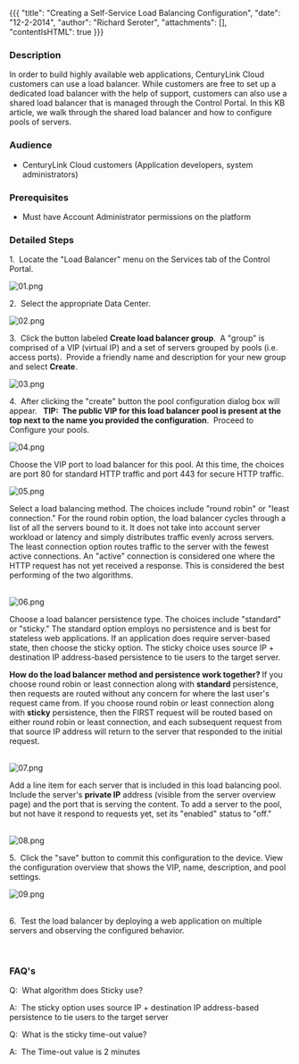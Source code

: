 {{{
  "title": "Creating a Self-Service Load Balancing Configuration",
  "date": "12-2-2014",
  "author": "Richard Seroter",
  "attachments": [],
  "contentIsHTML": true
}}}

<h3>Description</h3>
<p>In order to build highly available web applications, CenturyLink Cloud customers can use a load balancer. While customers are free to set up a dedicated load balancer with the help of support, customers can also use a shared load balancer that is managed
  through the Control Portal. In this KB article, we walk through the shared load balancer and how to configure pools of servers.</p>
<h3>Audience</h3>
<ul>
  <li>CenturyLink Cloud customers (Application developers, system administrators)</li>
</ul>
<h3>Prerequisites</h3>
<ul>
  <li>Must have Account Administrator permissions on the platform</li>
</ul>
<h3>Detailed Steps</h3>
<p>1. &nbsp;Locate the "Load Balancer" menu on the Services tab of the Control Portal.</p>
<p><img src="https://t3n.zendesk.com/attachments/token/jFTfM26U2xv0P4TCAIYVPh9S6/?name=01.png" alt="01.png" />
</p>
<p>2. &nbsp;Select the appropriate Data Center.</p>
<p><img src="https://t3n.zendesk.com/attachments/token/8LWLtzq0adgJ4GPLXphkQQ7AH/?name=02.png" alt="02.png" />
</p>
<p>3. &nbsp;Click the button labeled <strong>Create load balancer group</strong>. &nbsp;A "group" is comprised of a VIP (virtual IP) and a set of servers grouped by pools (i.e. access ports). &nbsp;Provide a friendly name and description for your new group
  and select <strong>Create</strong>.</p>
<p><img src="https://t3n.zendesk.com/attachments/token/i2D4Dx6rLxOAuQ0k80AjBqBua/?name=03.png" alt="03.png" />
</p>
<p>4. &nbsp;After clicking the "create" button the pool configuration dialog box will appear. &nbsp;<strong> TIP: &nbsp;The public VIP for this load balancer pool is present at the top next to the name you provided the configuration</strong>. &nbsp;Proceed
  to Configure your pools.</p>
<p><img src="https://t3n.zendesk.com/attachments/token/I2jQbSa1No0BU5sC6S2wRV7LM/?name=04.png" alt="04.png" />
</p>
<p>Choose the VIP port to load balancer for this pool. At this time, the choices are port 80 for standard HTTP traffic and port 443 for secure HTTP traffic.</p>
<p><img src="https://t3n.zendesk.com/attachments/token/a8WGnyoj9xK9JwRd3juHl2IIp/?name=05.png" alt="05.png" />
</p>
<p>Select a load balancing method. The choices include "round robin" or "least connection." For the round robin option, the load balancer cycles through a list of all the servers bound to it. It does not take into account server workload or latency and simply
  distributes traffic evenly across servers. The least connection option routes traffic to the server with the fewest active connections. An "active" connection is considered one where the HTTP request has not yet received a response. This is considered
  the best performing of the two algorithms.&nbsp;
  <br />
  <br />
</p>
<p><img src="https://t3n.zendesk.com/attachments/token/n4WW6nTJuU4UEG71YFaR0oyyi/?name=06.png" alt="06.png" />
</p>

<p>Choose a load balancer persistence type. The choices include "standard" or "sticky." The standard option employs no persistence and is best for stateless web applications. If an application does require server-based state, then choose the sticky option.
  The sticky choice uses source IP + destination IP address-based persistence to tie users to the target server.</p>
<p><strong>How do the load balancer method and persistence work together?&nbsp;</strong>If you choose round robin or least connection along with <strong>standard</strong> persistence, then requests are routed without any concern for where the last user's
  request came from. If you choose round robin or least connection along with <strong>sticky</strong> persistence, then the FIRST request will be routed based on either round robin or least connection, and each subsequent request from that source IP address
  will return to the server that responded to the initial request.
  <br />
  <br />
</p>
<p><img src="https://t3n.zendesk.com/attachments/token/wpLlbtlmdfCgRetQV89D6aRnh/?name=07.png" alt="07.png" />
</p>

<p>Add a line item for each server that is included in this load balancing pool. Include the server's&nbsp;<strong>private&nbsp;</strong><strong>IP</strong> address (visible from the server overview page) and the port that is serving the content. To add
  a server to the pool, but not have it respond to requests yet, set its "enabled" status to "off."
  <br />
  <br />
</p>
<p><img src="https://t3n.zendesk.com/attachments/token/3xkVQ2JpuljDq9BPhL0nrQ0jf/?name=08.png" alt="08.png" />
</p>

<p>5. &nbsp;Click the "save" button to commit this configuration to the device. View the configuration overview that shows the VIP, name, description, and pool settings.</p>
<p><img src="https://t3n.zendesk.com/attachments/token/9YtA5y6vwWMfovdRTeHAVXfjj/?name=09.png" alt="09.png" />
</p>
<p>
  <br />6. &nbsp;Test the load balancer by deploying a web application on multiple servers and observing the configured behavior.</p>
<p>&nbsp;</p>
<h3>FAQ's</h3>
<p>Q: &nbsp;What algorithm does Sticky use?</p>
<p>A: &nbsp;The sticky option uses source IP + destination IP address-based persistence to tie users to the target server</p>

<p>Q: &nbsp;What is the sticky time-out value?</p>
<p>A: &nbsp;The Time-out value is 2 minutes</p>